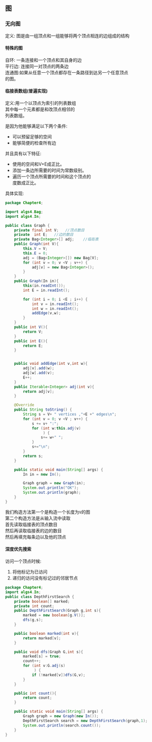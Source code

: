 ## 图


### 无向图  

定义: 图是由一组顶点和一组能够将两个顶点相连的边组成的结构    

#### 特殊的图   

自环: 一条连接和一个顶点和其自身的边   
平行边: 连接同一对顶点的两条边   
连通图:如果从任意一个顶点都存在一条路径到达另一个任意顶点   
的图。


#### 临接表数组(普遍实现)  
定义:用一个以顶点为索引的列表数组   
其中每一个元素都是和改顶点相邻的   
列表数组。

是因为他能够满足以下两个条件:   

* 可以预留足够的空间   
* 能够简便的检查所有边    

并且具有以下特征:

* 使用的空间和V+E成正比。
* 添加一条边所需要的时间为常数级别。
* 遍历一个顶点所需要的时间和这个顶点的   
度数成正比。


具体实现:


```java
package Chapter4;

import algs4.Bag;
import algs4.In;

public class Graph {
    private final int V;   //顶点数目
    private  int E;   //边的数目
    private Bag<Integer>[] adj;    //临街表
    public Graph(int V){
        this.V = V;
        this.E = 0;
        adj = (Bag<Integer>[]) new Bag[V];
        for (int v = 0; v <V ; v++) {
            adj[v] = new Bag<Integer>();
        }
    }
    public Graph(In in){
        this(in.readInt());
        int E = in.readInt();

        for (int i = 0; i <E ; i++) {
            int v = in.readInt();
            int w = in.readInt();
            addEdge(v,w);
        }
    }
    public int V(){
        return V;
    }
    public int E(){
        return E;
    }


    public void addEdge(int v,int w){
        adj[v].add(w);
        adj[w].add(v);
        E++;
    }
    public Iterable<Integer> adj(int v){
        return adj[v];
    }

    @Override
    public String toString() {
        String s = V+ " vertices ,"+E +" edges\n";
        for (int v = 0; v <V ; v++) {
            s += v+ ":";
            for (int w:this.adj(v)
                 ) {
                s+= w+" ";
            }
            s+="\n";
        }
        return s;
    }

    public static void main(String[] args) {
        In in = new In();

        Graph graph = new Graph(in);
        System.out.println("OK");
        System.out.println(graph);
    }
}

```

我们构造方法第一个是构造一个长度为`V`的图    
第二个构造方法是从输入流中读取     
首先读取临接表的顶点数目   
然后再读取临接表的边的数目   
然后再填充每条边以及他的顶点    
  
#### 深度优先搜索     
访问一个顶点时候:
1. 将他标记为已访问   
2. 递归的访问没有标记过的邻居节点     


```java
package Chapter4;
import algs4.In;
public class DepthFirstSearch {
    private boolean[] marked;
    private int count;
    public DepthFirstSearch(Graph g,int s){
        marked = new boolean[g.V()];
        dfs(g,s);
    }

    public boolean marked(int v){
        return marked[v];
    }

    public void dfs(Graph G,int s){
        marked[s] = true;
        count++;
        for (int v:G.adj(s)
             ) {
            if (!marked[v])dfs(G,v);
        }
    }

    public int count(){
        return count;
    }

    public static void main(String[] args) {
        Graph graph = new Graph(new In());
        DepthFirstSearch search = new DepthFirstSearch(graph,1);
        System.out.println(search.count());
    }
}
```

